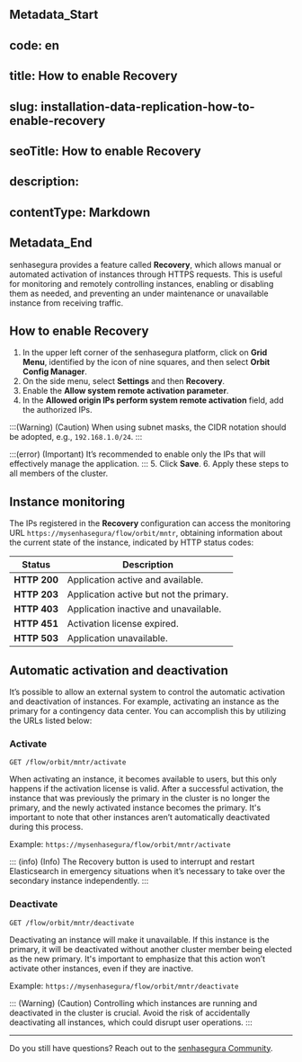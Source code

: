 ## Metadata_Start 
## code: en
## title: How to enable Recovery 
## slug: installation-data-replication-how-to-enable-recovery 
## seoTitle: How to enable Recovery 
## description:  
## contentType: Markdown 
## Metadata_End
senhasegura provides a feature called **Recovery**, which allows manual or automated activation of instances through HTTPS requests. This is useful for monitoring and remotely controlling instances, enabling or disabling them as needed, and preventing an under maintenance or unavailable instance from receiving traffic.

## How to enable Recovery

1. In the upper left corner of the senhasegura platform, click on **Grid Menu**, identified by the icon of nine squares, and then select **Orbit Config Manager**.
2. On the side menu, select **Settings** and then **Recovery**.
3. Enable the **Allow system remote activation parameter**.
4. In the **Allowed origin IPs perform system remote activation** field, add the authorized IPs.

:::(Warning) (Caution)
When using subnet masks, the CIDR notation should be adopted, e.g., `192.168.1.0/24`.
:::

:::(error) (Important)
It’s recommended to enable only the IPs that will effectively manage the application. 
:::
5. Click **Save**.
6. Apply these steps to all members of the cluster.




## Instance monitoring
The IPs registered in the **Recovery** configuration can access the monitoring URL `https://mysenhasegura/flow/orbit/mntr`, obtaining information about the current state of the instance, indicated by HTTP status codes:


| Status |Description |
| --- | --- |
|**HTTP 200** |Application active and available. |
| **HTTP 203** | Application active but not the primary. |
| **HTTP 403**| Application inactive and unavailable. |
| **HTTP 451** | Activation license expired. |
|**HTTP 503** | Application unavailable. |


## Automatic activation and deactivation

It’s possible to allow an external system to control the automatic activation and deactivation of instances. For example, activating an instance as the primary for a contingency data center. You can accomplish this by utilizing the URLs listed below:

### Activate
`GET
 /flow/orbit/mntr/activate`

When activating an instance, it becomes available to users, but this only happens if the activation license is valid. After a successful activation, the instance that was previously the primary in the cluster is no longer the primary, and the newly activated instance becomes the primary. It's important to note that other instances aren’t automatically deactivated during this process.

Example: `https://mysenhasegura/flow/orbit/mntr/activate`

::: (info) (Info)
The Recovery button is used to interrupt and restart Elasticsearch in emergency situations when it’s necessary to take over the secondary instance independently.
:::

### Deactivate
`GET
/flow/orbit/mntr/deactivate`

Deactivating an instance will make it unavailable. If this instance is the primary, it will be deactivated without another cluster member being elected as the new primary. It's important to emphasize that this action won’t activate other instances, even if they are inactive.

Example: `https://mysenhasegura/flow/orbit/mntr/deactivate`

::: (Warning) (Caution)
Controlling which instances are running and deactivated in the cluster is crucial. Avoid the risk of accidentally deactivating all instances, which could disrupt user operations.
:::

* * *

Do you still have questions? Reach out to the [senhasegura Community](https://community.senhasegura.io/).
